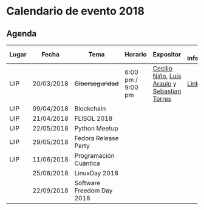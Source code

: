 # Calendario de evento 2018

## Agenda
| Lugar           |     Fecha  |                    Tema              |   Horario          | Expositor   | Mas información |
|-----------------| -----------| -------------------------------------|--------------------|-------------|-----------------|
| UIP             | 20/03/2018 |  ~~Ciberseguridad~~                  | 6:00 pm / 9:00 pm  | [Cecilio Niño](https://pa.linkedin.com/in/cecilio-niño-aa778a39), [Luis Araujo](https://www.linkedin.com/in/luis-araujo-73089985/) y  [Sebastian Torres](https://github.com/floss-pa/software-freedom-day-2017)| [Link](CIBERSEGURIDAD.md)            |
| UIP             | 09/04/2018 | Blockchain                           |                    | []()        |                 |
| UIP             | 21/04/2018 | FLISOL 2018                          |                    | []()        |                 |
| UIP             | 22/05/2018 | Python Meetup                        |                    | []()        |                 |
| UIP             | 29/05/2018 | Fedora Release Party                 |                    | []()        |                 |
| UIP             | 11/06/2018 | Programación Cuántica                |                    | []()        |                 
|                 | 25/08/2018 | LinuxDay 2018                        |                    | []()        |                 |
|                 | 22/09/2018 | Software Freedom Day 2018            |                    | []()        |                 |

